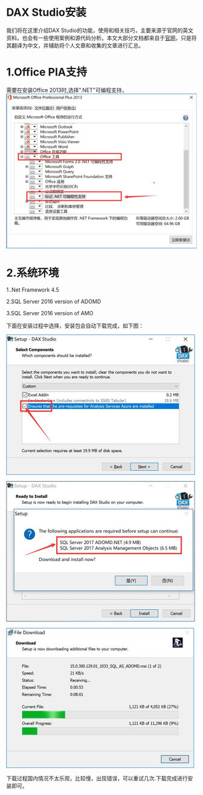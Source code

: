 # DAX Studio安装

我们将在这里介绍DAX Studio的功能，使用和相关技巧，主要来源于官网的英文资料。也会有一些使用案例和源代码分析。本文大部分文档都来自于[官网](http://daxstudio.org/documentation/)，只是将其翻译为中文，并辅助将个人文章和收集的文章进行汇总。


# 1.Office PIA支持
需要在安装Office 2013时,选择".NET"可编程支持，
![如下图：](https://raw.githubusercontent.com/asxinyu/DAX-Studio-Guide/master/Img/excel2013_pia.jpg)

# 2.系统环境

1..Net Framework 4.5

2.SQL Server 2016 version of ADOMD

3.SQL Server 2016 version of AMO

下面在安装过程中选择，安装包会自动下载完成，如下图：

![选择](https://raw.githubusercontent.com/asxinyu/DAX-Studio-Guide/master/Img/daxstudio_install_seleect.jpg)

![提示](https://raw.githubusercontent.com/asxinyu/DAX-Studio-Guide/master/Img/daxstudio_install_tips.jpg)

![跳出下载界面](https://raw.githubusercontent.com/asxinyu/DAX-Studio-Guide/master/Img/daxstudio_install_tips2.jpg)

下载过程国内情况不太乐观，比较慢，出现错误，可以重试几次.下载完成进行安装即可。